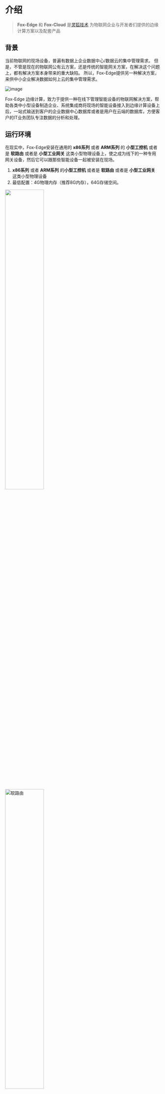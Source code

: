 # 介绍

> **Fox-Edge** 和 **Fox-Cloud** 是[灵狐技术](http://www.fox-tech.cn/)
为物联网企业与开发者们提供的边缘计算方案以及配套产品


## 背景
当前物联网的现场设备，普遍有数据上企业数据中心/数据云的集中管理需求。
但是，不管是现在的物联网公有云方案，还是传统的智能网关方案，在解决这个问题上，都有解决方案本身带来的重大缺陷。
所以，Fox-Edge提供另一种解决方案，来供中小企业解决数据如何上云的集中管理需求。


![image](http://docs.fox-tech.cn/_images/networking.jpg)

Fox-Edge 边缘计算，致力于提供一种在线下管理智能设备的物联网解决方案，帮助各类中小型设备制造企业、系统集成商将现场的智能设备接入到边缘计算设备上后，一站式输送到客户的企业数据中心数据库或者是用户在云端的数据库，方便客户的IT业务团队专注数据的分析和处理。

## 运行环境
在现实中，Fox-Edge安装在通用的 **x86系列** 或者 **ARM系列** 的 **小型工控机** 或者是 **软路由** 或者是 **小型工业网关** 这类小型物理设备上，使之成为线下的一种专用网关设备，然后它可以跟那些智能设备一起被安装在现场。
1.  **x86系列** 或者 **ARM系列** 的**小型工控机** 或者是 **软路由** 或者是 **小型工业网关** 这类小型物理设备
2. 最低配置：4G物理内存（推荐8G内存），64G存储空间。

<img src="http://docs.fox-tech.cn/_images/NanoPiR5C.jpg" style="width:50%;height:auto;">
<img src="http://docs.fox-tech.cn/_images/device-router.jpg" alt="软路由" style="width:50%;height:auto;">
<img src="http://docs.fox-tech.cn/_images/device.jpg" style="width:50%;height:auto;">



## 产品特点
fox-edge 边缘计算 采用积木式的全开放式的架构，方便用户自选各种组件和从仓库中选择解码器。目前正在增强解码器仓库功能，方便各用户互相分享自己开发的解码器。

- 积木式架构，用户可以根据自己的需要，可以从中央仓库中自行挑选组件和服务，搭建成适合自己项目的边缘计算系统
- 开放的架构，如果仓库中找不到适合自己项目的组件和服务，用户也可以自行开发或者委托第三方开发者开发组件和服务
- 共享的资源，中央仓库可以为用户们互相分享自己开发的解码器组件和各类应用服务
- 通用的平台，硬件环境运行在通用的ARM和x86硬件环境，不用担心专用设备对企业的绑定
- 方便的ODM，让企业可以将Fox-Edge部署在通用工控机上后，以企业自己的产品形式对外销售
- 免费的产品，用户可以从官网免费下载产品，用于非商业用途。

## 软件架构
![image](http://docs.fox-tech.cn/_images/system.jpg)

- 可以通过自行开发通道服务部件和通信协议解码器插件，对接下行现场网络的智能设备
- 可以自行调整或者替换系统自带控制器、触发器部件，实现项目需要的业务功能
- 可以自行开发或者替换系统调整上行接口，实现上行对接用户数据中心的接口。

## 服务清单
```txt 
fox-edge
├─fox-edge-server-channel
│  ├─fox-edge-server-channel-bacnet-client
│  ├─fox-edge-server-channel-coap-client
│  ├─fox-edge-server-channel-gdana-digester
│  ├─fox-edge-server-channel-http-client
│  ├─fox-edge-server-channel-iec104
│  ├─fox-edge-server-channel-mqtt-client
│  ├─fox-edge-server-channel-opc-ua-service
│  ├─fox-edge-server-channel-proxy-service
│  ├─fox-edge-server-channel-serialport-service
│  ├─fox-edge-server-channel-simulator-service
│  ├─fox-edge-server-channel-snmp-service
│  ├─fox-edge-server-channel-tcpsocket-service
│  └─fox-edge-server-channel-udpsocket-service
├─fox-edge-server-controller
├─fox-edge-server-device
├─fox-edge-server-persist
├─fox-edge-server-protocol
│  ├─fox-edge-server-protocol-bass260zj
│  ├─fox-edge-server-protocol-cetups
│  ├─fox-edge-server-protocol-cjt188
│  ├─fox-edge-server-protocol-cjt188-core
│  ├─fox-edge-server-protocol-core
│  ├─fox-edge-server-protocol-dlt645-1997
│  ├─fox-edge-server-protocol-dlt645-core
│  ├─fox-edge-server-protocol-gdana-digester
│  ├─fox-edge-server-protocol-iec104-core
│  ├─fox-edge-server-protocol-iec104-slaver
│  ├─fox-edge-server-protocol-lrw
│  ├─fox-edge-server-protocol-mitsubishi-plc-fx
│  ├─fox-edge-server-protocol-mitsubishi-plc-fx-core
│  ├─fox-edge-server-protocol-modbus
│  ├─fox-edge-server-protocol-modbus-core
│  ├─fox-edge-server-protocol-omron-fins
│  ├─fox-edge-server-protocol-omron-fins-core
│  ├─fox-edge-server-protocol-shmeter
│  ├─fox-edge-server-protocol-snmp
│  ├─fox-edge-server-protocol-telecom-core
│  ├─fox-edge-server-protocol-zs-sht30-1t-1h
│  └─fox-edge-server-protocol-zxdu58
├─fox-edge-server-proxy
│  ├─fox-edge-server-proxy-cloud
│  └─fox-edge-server-proxy-redis-topic-service
├─fox-edge-server-service
├─fox-edge-server-trigger

``` 

## 在线体验
在安装之前，在线上有个[预览版本](http://fox-edge-demo.fox-tech.cn)，你现在就可以直接体验

## 联系方式
EMAIL： 5389408@QQ.COM


## 微信技术交流群
<img src="http://docs.fox-tech.cn/_images/weixinqun-01.jpg" style="width:25%;height:auto;">

<img src="http://docs.fox-tech.cn/_images/weixin.png" style="width:25%;height:auto;">




## 通信协议解码器列表
1. fox-edge-server-protocol-bass260zj 广东高新兴的浙江移动版基站门禁的通信协议
2. fox-edge-server-protocol-cjt188 CJT188的通信协议
3. fox-edge-server-protocol-cetups CET的UPS通信协议
4. fox-edge-server-protocol-dlt645-1997 DLT645通信协议
5. fox-edge-server-protocol-dahua-fire-core 大华消防通信协议
6. fox-edge-server-protocol-gdana-digester 格丹纳公司的检测仪通信协议
7. fox-edge-server-protocol-hj212-2017 中国环境HJ212-2017通信协议
8. fox-edge-server-protocol-hikvision-fire-core 海康威视通信协议
9. fox-edge-server-protocol-modbus ModBus通信协议
10. fox-edge-server-protocol-mitsubishi-plc-fx 三菱 PLC协议
11. fox-edge-server-protocol-omron-fins 欧姆龙Fins PLC协议
12. fox-edge-server-protocol-zs-sht30-1t-1h zs-sht30-1t-1h温湿度传感器协议
13. fox-edge-server-protocol-zktl-air6in1 中科图灵air6in1协议
14. fox-edge-server-protocol-zktl-air5in1 中科图灵air5in1协议
15. fox-edge-server-protocol-zktl-electric 中科图灵电气协议协议
16. fox-edge-server-protocol-zktl-ctrl4g 中科图灵ctrl4g协议协议
17. fox-edge-server-protocol-telecom-core 中国电信总局的通信协议
18. fox-edge-server-protocol-snmp SNMP通信协议
19. fox-edge-server-protocol-opc-ua OPC-UA通信协议
20. fox-edge-server-protocol-iec104-core IEC104通信协议
21. fox-edge-server-protocol-zxdu58 中兴通信的DU58电源通信协议
22. fox-edge-server-protocol-shmeter 上海电表通信协议
23. fox-edge-server-protocol-s7plc 西门子S7通信协议

